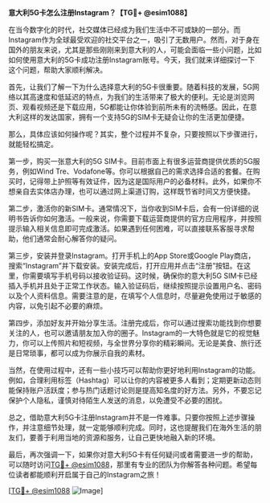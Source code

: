 **意大利5G卡怎么注册Instagram？【TG💪+ @esim1088】**

在当今数字化的时代，社交媒体已经成为我们生活中不可或缺的一部分。而Instagram作为全球最受欢迎的社交平台之一，吸引了无数用户。然而，对于身在国外的朋友来说，尤其是那些刚刚来到意大利的人，可能会面临一些小问题，比如如何使用意大利的5G卡成功注册Instagram账号。今天，我们就来详细探讨一下这个问题，帮助大家顺利解决。

首先，让我们了解一下为什么选择意大利的5G卡很重要。随着科技的发展，5G网络以其高速度和低延迟的特点，为我们的生活带来了极大的便利。无论是浏览网页、观看视频还是下载应用，5G都能让你体验到前所未有的流畅感。因此，在意大利这样的发达国家，拥有一个支持5G的SIM卡无疑会让你的生活更加便捷。

那么，具体应该如何操作呢？其实，整个过程并不复杂，只要按照以下步骤进行，就能轻松搞定。

第一步，购买一张意大利的5G SIM卡。目前市面上有很多运营商提供优质的5G服务，例如Wind Tre、Vodafone等。你可以根据自己的需求选择合适的套餐。在购买时，记得带上护照等有效证件，因为这是国际用户的必备材料。此外，如果你不想亲自去实体店办理，也可以通过网上渠道订购，这样既节省时间又方便快捷。

第二步，激活你的新SIM卡。通常情况下，当你收到SIM卡后，会有一份详细的说明书告诉你如何激活。一般来说，你需要下载运营商提供的官方应用程序，并按照提示输入相关信息即可完成激活。如果遇到任何困难，可以直接联系客服寻求帮助，他们通常会耐心解答你的疑问。

第三步，安装并登录Instagram。打开手机上的App Store或Google Play商店，搜索“Instagram”并下载安装。安装完成后，打开应用并点击“注册”按钮。在这里，你需要填写手机号码以接收验证码。这时候，确保你的意大利5G SIM卡已经插入手机并且处于正常工作状态。输入验证码后，继续按照提示设置用户名、密码以及个人资料信息。需要注意的是，在填写个人信息时，尽量避免使用过于敏感的内容，以免引起不必要的麻烦。

第四步，添加好友并开始分享生活。注册完成后，你可以通过搜索功能找到你想要关注的人，也可以邀请朋友加入你的圈子。Instagram的一大特色就是它的视觉魅力，你可以上传照片和短视频，与全世界分享你的精彩瞬间。无论是美食、旅行还是日常琐事，都可以成为你展示自我的素材。

当然，在使用过程中，还有一些小技巧可以帮助你更好地利用Instagram的功能。例如，合理利用标签（Hashtag）可以让你的内容被更多人看到；定期更新动态则能保持账户活跃度；参与热门话题讨论则是提高知名度的好方法。另外，不要忘记保护个人隐私，谨慎对待陌生人发送的消息，以免遭受不必要的困扰。

总之，借助意大利5G卡注册Instagram并不是一件难事。只要你按照上述步骤操作，并注意细节处理，就一定能够顺利完成。同时，这也提醒我们在海外生活的朋友们，要善于利用当地的资源和服务，让自己更快地融入新的环境。

最后，再次强调一下，如果你对意大利5G卡有任何疑问或者需要进一步的帮助，可以随时访问[TG💪+ @esim1088](https://t.me/s/esim1088)，那里有专业的团队为你解答各种问题。希望每位读者都能顺利开启属于自己的Instagram之旅！

[[TG💪+ @esim1088](https://t.me/s/esim1088) ![Image](https://i.postimg.cc/4NQfJmqS/Snipaste-2025-05-13-00-14-12.png)]